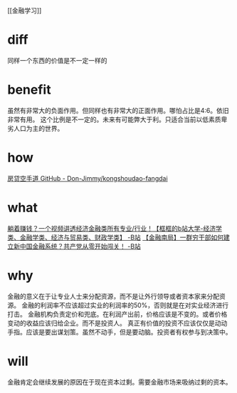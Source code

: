 [[金融学习]]
# diff
同样一个东西的价值是不一定一样的
# benefit
虽然有非常大的负面作用。但同样也有非常大的正面作用。哪怕占比是4:6。依旧非常有用。
这个比例是不一定的。未来有可能弊大于利。只适合当前以低素质卑劣人口为主的世界。
# how
[房贷空手道 GitHub - Don-Jimmy/kongshoudao-fangdai](https://github.com/Don-Jimmy/kongshoudao-fangdai)
# what
[躺着赚钱？一个视频讲透经济金融类所有专业/行业！【框框的b站大学-经济学类、金融学类、经济与贸易类、财政学类】 -B站](https://www.bilibili.com/video/BV1nA4y1X7ux)
[【金融南局】一群穷干部如何建立新中国金融系统？共产党从零开始闯关！ -B站](https://www.bilibili.com/video/BV1a54y1C7WE)
# why
金融的意义在于让专业人士来分配资源，而不是让外行领导或者资本家来分配资源。
金融的利润率不应该超过实业的利润率的50%，否则就是在对实业经济进行打击。
金融机构负责定价和兜底。在利润产出前，价格应该是不变的。或者价格变动的收益应该归给企业。而不是投资人。
真正有价值的投资不应该仅仅是动动手指。应该是要出谋划策。虽然不动手，但是要动脑。投资者有权参与到决策中。
# will
金融肯定会继续发展的原因在于现在资本过剩。需要金融市场来吸纳过剩的资本。
